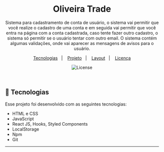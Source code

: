 <h1 align="center"> Oliveira Trade </h1>

<p align="center">
Sistema para cadastramento de conta de usuário, o sistema vai permitir que você realize o cadastro de uma conta e em seguida vai permitir que você entra na página com a conta cadastrada, caso tente fazer outro cadastro, o sistema só permitir se o usuário tentar com outro email. O sistema contém algumas validações, onde vai aparecer as mensagens de avisos para o usuário. 
</p>

<p align="center">
  <a href="#-tecnologias">Tecnologias</a>&nbsp;&nbsp;&nbsp;|&nbsp;&nbsp;&nbsp;
  <a href="#-projeto">Projeto</a>&nbsp;&nbsp;&nbsp;|&nbsp;&nbsp;&nbsp;
  <a href="#-layout">Layout</a>&nbsp;&nbsp;&nbsp;|&nbsp;&nbsp;&nbsp;
  <a href="#memo-licença">Licença</a>
</p>

<p align="center">
  <img alt="License" src="https://img.shields.io/static/v1?label=license&message=MIT&color=49AA26&labelColor=000000">
</p>

<br>

<!-- <p align="center">
  <img alt="SaintFarm" src="" width="100%">
</p> -->

## :wrench: Tecnologias

Esse projeto foi desenvolvido com as seguintes tecnologias:

- HTML e CSS
- JavaScript
- React JS, Hooks, Styled Components
- LocalStorage 
- Npm
- Git



---
